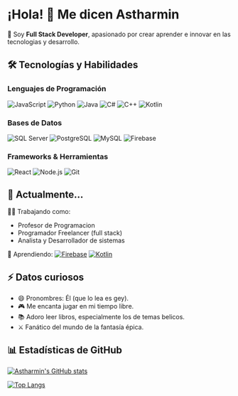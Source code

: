 # ¡Hola! 👋 Me dicen Astharmin

🚀 Soy **Full Stack Developer**, apasionado por crear aprender e innovar en las tecnologias y desarrollo.

## 🛠️ Tecnologías y Habilidades

### Lenguajes de Programación  
![JavaScript](https://img.shields.io/badge/-JavaScript-F7DF1E?style=flat-square&logo=javascript&logoColor=black)
![Python](https://img.shields.io/badge/-Python-3776AB?style=flat-square&logo=python&logoColor=white)
![Java](https://img.shields.io/badge/-Java-007396?style=flat-square&logo=java&logoColor=white)
![C#](https://img.shields.io/badge/-C%23-239120?style=flat-square&logo=c-sharp&logoColor=white)
![C++](https://img.shields.io/badge/-C++-00599C?style=flat-square&logo=c%2B%2B&logoColor=white)
![Kotlin](https://img.shields.io/badge/-Kotlin-7F52FF?style=flat-square&logo=kotlin&logoColor=white)

### Bases de Datos  
![SQL Server](https://img.shields.io/badge/-SQL%20Server-CC2927?style=flat-square&logo=microsoft-sql-server&logoColor=white)
![PostgreSQL](https://img.shields.io/badge/-PostgreSQL-4169E1?style=flat-square&logo=postgresql&logoColor=white)
![MySQL](https://img.shields.io/badge/-MySQL-4479A1?style=flat-square&logo=mysql&logoColor=white)
![Firebase](https://img.shields.io/badge/-Firebase-FFCA28?style=flat-square&logo=firebase&logoColor=black)

### Frameworks & Herramientas  
![React](https://img.shields.io/badge/-React-61DAFB?style=flat-square&logo=react&logoColor=black)
![Node.js](https://img.shields.io/badge/-Node.js-339933?style=flat-square&logo=node.js&logoColor=white)
![Git](https://img.shields.io/badge/-Git-F05032?style=flat-square&logo=git&logoColor=white)
## 🌱 Actualmente...

👩‍💻 Trabajando como:

* Profesor de Programacion
* Programador Freelancer (full stack)
* Analista y Desarrollador de sistemas

🧠 Aprendiendo:
[![Firebase](https://img.shields.io/badge/-Firebase-FFCA28?style=for-the-badge&logo=firebase&logoColor=black)](https://firebase.google.com/)
[![Kotlin](https://img.shields.io/badge/-Kotlin-7F52FF?style=for-the-badge&logo=kotlin&logoColor=white)](https://kotlinlang.org/)


## ⚡ Datos curiosos  

- 😄 Pronombres: Él (que lo lea es gey).
- 🎮 Me encanta jugar en mi tiempo libre.
- 📚 Adoro leer libros, especialmente los de temas belicos. 
- ⚔️ Fanático del mundo de la fantasía épica.  

## 📊 Estadísticas de GitHub

[![Astharmin's GitHub stats](https://github-readme-stats.vercel.app/api?username=Astharmin&show_icons=true&theme=radical)](https://github.com/Astharmin)

[![Top Langs](https://github-readme-stats.vercel.app/api/top-langs/?username=Astharmin&layout=compact&theme=radical)](https://github.com/Astharmin)
